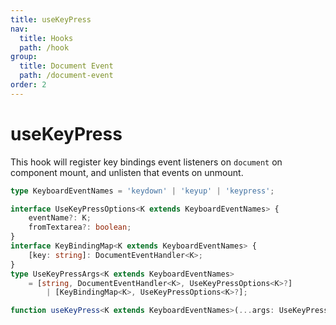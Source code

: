 ```yaml
---
title: useKeyPress
nav:
  title: Hooks
  path: /hook
group:
  title: Document Event
  path: /document-event
order: 2
---
```


# useKeyPress

This hook will register key bindings event listeners on `document` on component mount, and unlisten that events on unmount.

```typescript
type KeyboardEventNames = 'keydown' | 'keyup' | 'keypress';

interface UseKeyPressOptions<K extends KeyboardEventNames> {
    eventName?: K;
    fromTextarea?: boolean;
}
interface KeyBindingMap<K extends KeyboardEventNames> {
    [key: string]: DocumentEventHandler<K>;
}
type UseKeyPressArgs<K extends KeyboardEventNames>
    = [string, DocumentEventHandler<K>, UseKeyPressOptions<K>?]
        | [KeyBindingMap<K>, UseKeyPressOptions<K>?];

function useKeyPress<K extends KeyboardEventNames>(...args: UseKeyPressArgs<K>): void
```

<code src='./demo/useKeyPress.tsx'>
